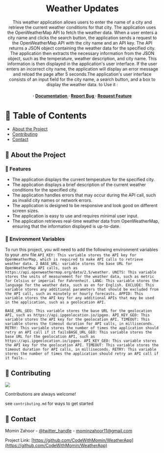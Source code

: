 <div align='center'>

<h1>Weather Updates</h1>
<p>This weather application allows users to enter the name of a city and retrieve the current weather conditions for that city. The application uses the OpenWeatherMap API to fetch the weather data. When a user enters a city name and clicks the search button, the application sends a request to the OpenWeatherMap API with the city name and an API key. The API returns a JSON object containing the weather data for the specified city. The application then extracts the necessary information from the JSON object, such as the temperature, weather description, and city name. This information is then displayed in the application's user interface. If the user enters an incorrect city name, the application will display an error message and reload the page after 5 seconds.The application's user interface consists of an input field for the city name, a search button, and a box to display the weather data.    to Use it :  <a href=" https:cityweatheronline.netlify.app"></a> 
 </p>
  

<h4> <span> · </span> <a href="https://github.com/CodeWithMomin/WeatherApp/blob/master/README.md"> Documentation </a> <span> · </span> <a href="https://github.com/CodeWithMomin/WeatherApp/issues"> Report Bug </a> <span> · </span> <a href="https://github.com/CodeWithMomin/WeatherApp/issues"> Request Feature </a> </h4>


</div>

# :notebook_with_decorative_cover: Table of Contents

- [About the Project](#star2-about-the-project)
- [Contributing](#wave-contributing)
- [Contact](#handshake-contact)


## :star2: About the Project

### :dart: Features
- The application displays the current temperature for the specified city.
- The application displays a brief description of the current weather conditions for the specified city.
- The application handles errors that may occur during the API call, such as invalid city names or network errors.
- The application is designed to be responsive and look good on different screen sizes.
- The application is easy to use and requires minimal user input.
- The application retrieves real-time weather data from OpenWeatherMap, ensuring that the information displayed is up-to-date.


### :key: Environment Variables
To run this project, you will need to add the following environment variables to your .env file
`API_KEY: This variable stores the API key for OpenWeatherMap, which is required to make API calls to retrieve weather data. 2 BASE_URL: variable stores the base URL for OpenWeatherMap API calls, such as https://api.openweathermap.org/data/2.5/weather. UNITS: This variable stores the units of measurement for the weather data, such as metric for Celsius or imperial for Fahrenheit. LANG: This variable stores the language for the weather data, such as en for English. EXCLUDE: This variable stores any additional parameters that should be excluded from the API call, such as minutely or hourly forecasts. APPID: This variable stores the API key for any additional APIs that may be used in the application, such as a geolocation API.`

`BASE_URL_GEO: This variable stores the base URL for the geolocation API, such as https://api.ipgeolocation.io/ipgeo. API_KEY_GEO: This variable stores the API key for the geolocation API. TIMEOUT: This variable stores the timeout duration for API calls, in milliseconds. RETRY: This variable stores the number of times the application should retry an API call if it failsBASE_URL_GEO: This variable stores the base URL for the geolocation API, such as https://api.ipgeolocation.io/ipgeo. API_KEY_GEO: This variable stores the API key for the geolocation API. TIMEOUT: This variable stores the timeout duration for API calls, in milliseconds. RETRY: This variable stores the number of times the application should retry an API call if it fails..`



## :wave: Contributing

<a href="https://github.com/CodeWithMomin/WeatherApp/graphs/contributors"> <img src="https://contrib.rocks/image?repo=Louis3797/awesome-readme-template" /> </a>

Contributions are always welcome!

see `contributing.md` for ways to get started

## :handshake: Contact

Momin Zahoor - [@twitter_handle](_mominzahoor_) - mominzahoor11@gmail.com

Project Link: [https://github.com/CodeWithMomin/WeatherApp](https://github.com/CodeWithMomin/WeatherApp)
